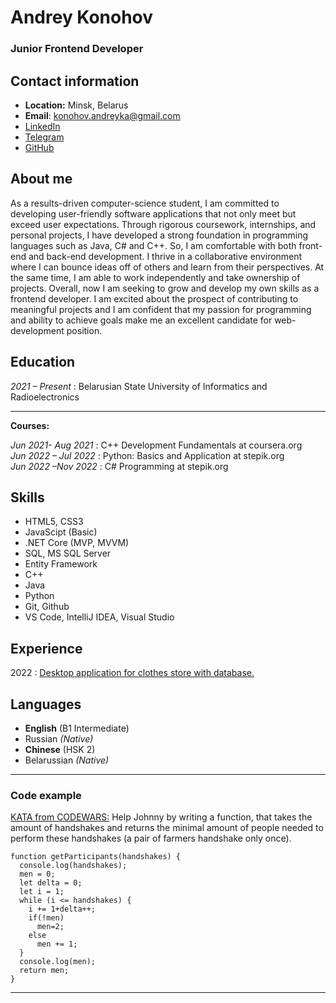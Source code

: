 # Andrey Konohov
### Junior Frontend Developer
## Contact information 
* **Location:** Minsk, Belarus
* **Email**: konohov.andreyka@gmail.com
* [LinkedIn](https://www.linkedin.com/in/andrey-konohov-741183252)
* [Telegram](https://t.me/htttttttttttttp)
* [GitHub](https://github.com/Maquim4)

## About me

As a results-driven computer-science student, I am committed to developing user-friendly software applications that not only meet but exceed user expectations. 
Through rigorous coursework, internships, and personal projects, I have developed a strong foundation in programming languages such as Java, C# and C++. So, I am comfortable with both front-end and back-end development.
I thrive in a collaborative environment where I can bounce ideas off of others and learn from their perspectives. At the same time, I am able to work independently and take ownership of projects. 
Overall, now I am seeking to grow and develop my own skills as a frontend developer. I am excited about the prospect of contributing to meaningful projects and I am confident that my passion for programming and ability to achieve goals make me an excellent candidate for web-development position.

Education
---------
*2021 – Present* : Belarusian State University of Informatics and Radioelectronics  

---------
**Courses:**  
  
*Jun 2021- Aug 2021* : C++ Development Fundamentals at coursera.org    
*Jun 2022 – Jul 2022* : Python: Basics and Application at stepik.org     
*Jun 2022 –Nov 2022* : C# Programming at stepik.org   
## Skills
* HTML5, CSS3
* JavaScipt (Basic)
* .NET Core (MVP, MVVM)
* SQL, MS SQL Server
* Entity Framework
* C++
* Java
* Python
* Git, Github
* VS Code, IntelliJ IDEA, Visual Studio

Experience
----------
2022 : [Desktop application for clothes store with database.](https://github.com/Maquim4/ClothesStore_course)

Languages
----------
* **English** (B1 Intermediate)
* Russian *(Native)*
* **Chinese** (HSK 2)
* Belarussian *(Native)*


----------
### Code example
[KATA from CODEWARS:](https://www.codewars.com/kata/5574835e3e404a0bed00001b) Help Johnny by writing a function, that takes the amount of handshakes and returns the minimal amount of people needed to perform these handshakes (a pair of farmers handshake only once).  
```
function getParticipants(handshakes) {
  console.log(handshakes);
  men = 0;
  let delta = 0;
  let i = 1;
  while (i <= handshakes) {
    i += 1+delta++;
    if(!men)
      men=2;
    else
      men += 1;
  }
  console.log(men);
  return men;
}
```
----------



